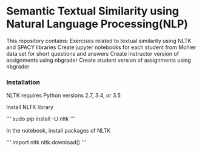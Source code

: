 # Semantic Textual Similarity using Natural Language Processing(NLP)

This repository contains:
        Exercises related to textual similarity using NLTK and SPACY libraries
        Create jupyter notebooks for each student from Mohler data set for short questions and answers
        Create instructor version of assignments using nbgrader
        Create student version of assignments using nbgrader

### Installation

NLTK requires Python versions 2.7, 3.4, or 3.5

Install NLTK library

'''
sudo pip install -U nltk
'''

In the notebook, install packages of NLTK

'''
import nltk
nltk.download()
'''
